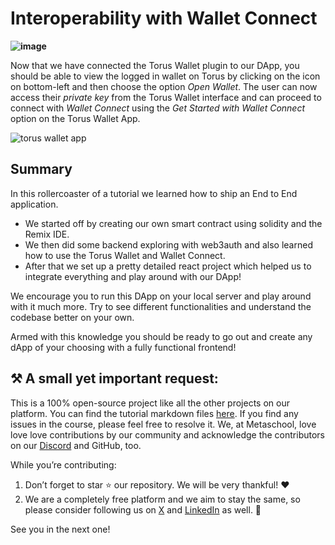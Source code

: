 # Interoperability with Wallet Connect

**![image](https://lh5.googleusercontent.com/IhEDi3rBFiwfO2BwZ2Q-L7vQpXP1RTEO0Vd0inRcit2ljJOLkYwSE5gt4OVLUI5bklh4QPc8dJY-cNGF0KBhSDXKnMZIxFnMDws-0UgJ2ibXAWAIrvNx5ldtgqg7HcDdd2tDt0DY4NnusL7gPYmfFL1OLLMsFymkjSg9fh5auAMnhVl_YolUBz6z)**

Now that we have connected the Torus Wallet plugin to our DApp, you should be able to view the logged in wallet on Torus by clicking on the icon on bottom-left and then choose the option _Open Wallet_. The user can now access their _private key_ from the Torus Wallet interface and can proceed to connect with _Wallet Connect_ using the _Get Started with Wallet Connect_ option on the Torus Wallet App.

![torus wallet app](https://lh3.googleusercontent.com/QTSCtJESJAdo56ENfmqUcXJ1UWfIA6vZIjmkGs3oS60O8Ao_RJ5Cx8_J69uDNZq7ppt262IIqs9a4FjYGIF8PFgd8oS7MJlImDProD-yB7uuCgP7RAneNNW1zmn0OPeveCqBlNeEGTIGjLgFzStGCu-kdQ1vpwW-z__c6v0q1HxhjM1BjR-_-FVm)

## Summary

In this rollercoaster of a tutorial we learned how to ship an End to End application.

- We started off by creating our own smart contract using solidity and the Remix IDE.
- We then did some backend exploring with web3auth and also learned how to use the Torus Wallet and Wallet Connect.
- After that we set up a pretty detailed react project which helped us to integrate everything and play around with our DApp!

We encourage you to run this DApp on your local server and play around with it much more. Try to see different functionalities and understand the codebase better on your own.

Armed with this knowledge you should be ready to go out and create any dApp of your choosing with a fully functional frontend!

## ⚒️ A small yet important request:

This is a 100% open-source project like all the other projects on our platform. You can find the tutorial markdown files [here](https://github.com/0xmetaschool/Learning-Projects/tree/main/Build%20your%20own%20web3%20Twitter%20dApp%20with%20Solidity). If you find any issues in the course, please feel free to resolve it. We, at Metaschool, love love love contributions by our community and acknowledge the contributors on our [Discord](https://discord.com/invite/vbVMUwXWgc) and GitHub, too.

While you’re contributing:

1. Don’t forget to star ⭐️ our repository. We will be very thankful! ❤️
2. We are a completely free platform and we aim to stay the same, so please consider following us on [X](https://bit.ly/twitter-dapp-twitter) and [LinkedIn](https://bit.ly/twitter-dapp-linkedin) as well. 🫶



See you in the next one!
